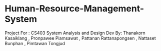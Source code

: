 # Human-Resource-Management-System
Project For : CS403 System Analysis and Design 
Dev By: Thanakorn Kasaiklang , Pronpawee Piamsawat , Pattanan Rattanapongsen , Nattaset Bunphan , Pimtawan Tongjud
